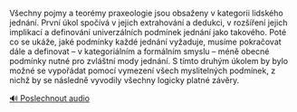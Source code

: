 
Všechny pojmy a teorémy praxeologie jsou obsaženy v kategorii lidského jednání. První úkol spočívá v jejich extrahování a dedukci, v rozšíření jejich implikací a definování univerzálních podmínek jednání jako takového. Poté co se ukáže, jaké podmínky každé jednání vyžaduje, musíme pokračovat dále a definovat – v kategoriálním a formálním smyslu – méně obecné podmínky nutné pro zvláštní mody jednání. S tímto druhým úkolem by bylo možné se vypořádat pomocí vymezení všech myslitelných podmínek, z nichž by se následně vyvodily všechny logicky platné závěry.

[🔊 Poslechnout audio](/data/7-paragraphs/audio/chapter_22/para_006-Vechny-pojmy-a-teormy-praxeologie-jsou-obsaeny.mp3)
